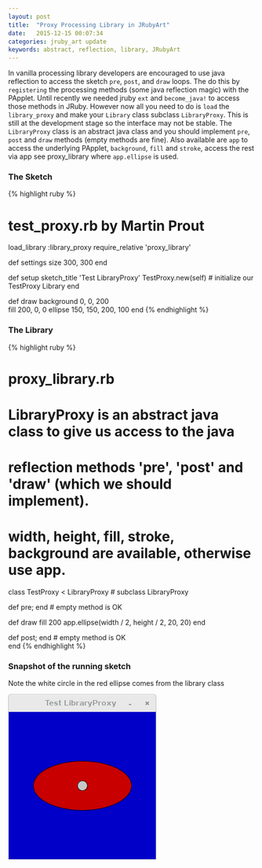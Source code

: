 ```yaml
---
layout: post
title:  "Proxy Processing Library in JRubyArt"
date:   2015-12-15 00:07:34
categories: jruby_art update
keywords: abstract, reflection, library, JRubyArt
---
```


In vanilla processing library developers are encouraged to use java reflection to access the sketch `pre`, `post`, and `draw` loops. The do this by `registering` the processing methods (some java reflection magic) with the PApplet. Until recently we needed jruby `ext` and `become_java!` to access those methods in JRuby. However now all you need to do is `load` the `library_proxy` and make your `Library` class subclass `LibraryProxy`. This is still at the development stage so the interface may not be stable. The `LibraryProxy` class is an abstract java class and you should implement `pre`, `post` and `draw` methods (empty methods are fine). Also available are
`app` to access the underlying PApplet, `background`, `fill` and `stroke`, access the rest via app see proxy_library where `app.ellipse` is used.

### The Sketch

{% highlight ruby %}
# test_proxy.rb by Martin Prout
load_library :library_proxy
require_relative 'proxy_library'

def settings
  size 300, 300
end

def setup
  sketch_title 'Test LibraryProxy'
  TestProxy.new(self) # initialize our TestProxy Library
end

def draw
  background 0, 0, 200	
  fill 200, 0, 0
  ellipse 150, 150, 200, 100
end
{% endhighlight %}

### The Library

{% highlight ruby %}
# proxy_library.rb
# LibraryProxy is an abstract java class to give us access to the java
# reflection methods 'pre', 'post' and 'draw' (which we should implement).
# width, height, fill, stroke, background are available, otherwise use app.
class TestProxy < LibraryProxy # subclass LibraryProxy
  
  def pre; end # empty method is OK
     
  def draw
    fill 200
    app.ellipse(width / 2, height / 2, 20, 20)
  end
  
  def post; end # empty method is OK   
end
{% endhighlight %}

### Snapshot of the running sketch

Note the white circle in the red ellipse comes from the library class

<img src="/assets/library_proxy.png" />

